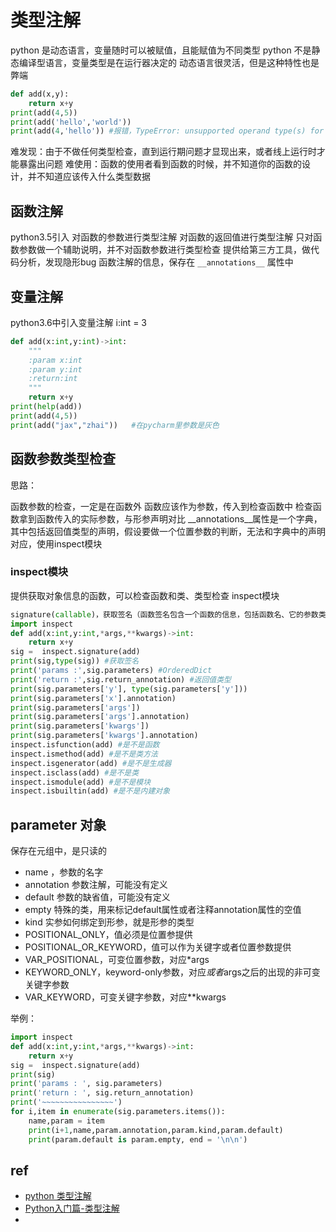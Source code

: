 # 类型注解

python 是动态语言，变量随时可以被赋值，且能赋值为不同类型
python 不是静态编译型语言，变量类型是在运行器决定的
动态语言很灵活，但是这种特性也是弊端
```py
def add(x,y):
    return x+y
print(add(4,5))
print(add('hello','world'))
print(add(4,'hello')) #报错，TypeError: unsupported operand type(s) for +: 'int' and 'str'
```
难发现：由于不做任何类型检查，直到运行期问题才显现出来，或者线上运行时才能暴露出问题
难使用：函数的使用者看到函数的时候，并不知道你的函数的设计，并不知道应该传入什么类型数据





## 函数注解
python3.5引入
对函数的参数进行类型注解
对函数的返回值进行类型注解
只对函数参数做一个辅助说明，并不对函数参数进行类型检查
提供给第三方工具，做代码分析，发现隐形bug
函数注解的信息，保存在 `__annotations__` 属性中

## 变量注解
python3.6中引入变量注解 i:int = 3

```py
def add(x:int,y:int)->int:
    """
    :param x:int
    :param y:int
    :return:int
    """
    return x+y
print(help(add))
print(add(4,5))
print(add("jax","zhai"))   #在pycharm里参数是灰色
```



## 函数参数类型检查
思路：

函数参数的检查，一定是在函数外
函数应该作为参数，传入到检查函数中
检查函数拿到函数传入的实际参数，与形参声明对比
__annotations__属性是一个字典，其中包括返回值类型的声明，假设要做一个位置参数的判断，无法和字典中的声明对应，使用inspect模块

### inspect模块
提供获取对象信息的函数，可以检查函数和类、类型检查
inspect模块
```py
signature(callable)，获取签名（函数签名包含一个函数的信息，包括函数名、它的参数类型、它所在的类和名称空间及其他信息）
import inspect
def add(x:int,y:int,*args,**kwargs)->int:
    return x+y
sig =  inspect.signature(add)
print(sig,type(sig)) #获取签名
print('params :',sig.parameters) #OrderedDict
print('return :',sig.return_annotation) #返回值类型
print(sig.parameters['y'], type(sig.parameters['y']))
print(sig.parameters['x'].annotation)
print(sig.parameters['args'])
print(sig.parameters['args'].annotation)
print(sig.parameters['kwargs'])
print(sig.parameters['kwargs'].annotation)
inspect.isfunction(add) #是不是函数
inspect.ismethod(add) #是不是类方法
inspect.isgenerator(add) #是不是生成器
inspect.isclass(add) #是不是类
inspect.ismodule(add) #是不是模块
inspect.isbuiltin(add) #是不是内建对象
```

## parameter 对象
保存在元组中，是只读的
* name ，参数的名字
* annotation 参数注解，可能没有定义
* default 参数的缺省值，可能没有定义
* empty 特殊的类，用来标记default属性或者注释annotation属性的空值
* kind 实参如何绑定到形参，就是形参的类型
* POSITIONAL_ONLY，值必须是位置参提供
* POSITIONAL_OR_KEYWORD，值可以作为关键字或者位置参数提供
* VAR_POSITIONAL，可变位置参数，对应*args
* KEYWORD_ONLY，keyword-only参数，对应*或者*args之后的出现的非可变关键字参数
* VAR_KEYWORD，可变关键字参数，对应**kwargs

举例：
```py
import inspect
def add(x:int,y:int,*args,**kwargs)->int:
    return x+y
sig =  inspect.signature(add)
print(sig)
print('params : ', sig.parameters)
print('return : ', sig.return_annotation)
print('~~~~~~~~~~~~~~~~')
for i,item in enumerate(sig.parameters.items()):
    name,param = item
    print(i+1,name,param.annotation,param.kind,param.default)
    print(param.default is param.empty, end = '\n\n')
```





## ref 
* [python 类型注解](https://www.cnblogs.com/xzkzzz/p/11378842.html)
* [Python入门篇-类型注解](https://www.cnblogs.com/yinzhengjie/p/10971296.html)
* 